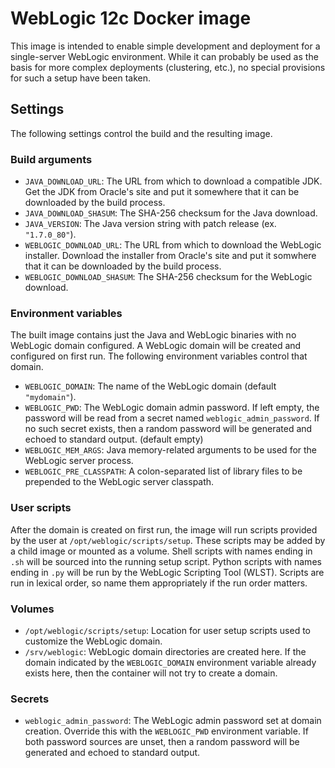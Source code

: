 # WebLogic 12c Docker image

This image is intended to enable simple development and deployment for a single-server WebLogic environment.  While it can probably be used as the basis for more complex deployments (clustering, etc.), no special provisions for such a setup have been taken.

## Settings

The following settings control the build and the resulting image.

### Build arguments

*   `JAVA_DOWNLOAD_URL`: The URL from which to download a compatible JDK.  Get the JDK from Oracle's site and put it somewhere that it can be downloaded by the build process.
*   `JAVA_DOWNLOAD_SHASUM`: The SHA-256 checksum for the Java download.
*   `JAVA_VERSION`: The Java version string with patch release (ex. `"1.7.0_80"`).
*   `WEBLOGIC_DOWNLOAD_URL`: The URL from which to download the WebLogic installer.  Download the installer from Oracle's site and put it somwhere that it can be downloaded by the build process.
*   `WEBLOGIC_DOWNLOAD_SHASUM`: The SHA-256 checksum for the WebLogic download.

### Environment variables

The built image contains just the Java and WebLogic binaries with no WebLogic domain configured.  A WebLogic domain will be created and configured on first run.  The following environment variables control that domain.

*   `WEBLOGIC_DOMAIN`: The name of the WebLogic domain (default `"mydomain"`).
*   `WEBLOGIC_PWD`: The WebLogic domain admin password.  If left empty, the password will be read from a secret named `weblogic_admin_password`.  If no such secret exists, then a random password will be generated and echoed to standard output.  (default empty)
*   `WEBLOGIC_MEM_ARGS`: Java memory-related arguments to be used for the WebLogic server process.
*   `WEBLOGIC_PRE_CLASSPATH`: A colon-separated list of library files to be prepended to the WebLogic server classpath.

### User scripts

After the domain is created on first run, the image will run scripts provided by the user at `/opt/weblogic/scripts/setup`.  These scripts may be added by a child image or mounted as a volume.  Shell scripts with names ending in `.sh` will be sourced into the running setup script.  Python scripts with names ending in `.py` will be run by the WebLogic Scripting Tool (WLST).  Scripts are run in lexical order, so name them appropriately if the run order matters.

### Volumes

*   `/opt/weblogic/scripts/setup`: Location for user setup scripts used to customize the WebLogic domain.
*   `/srv/weblogic`: WebLogic domain directories are created here.  If the domain indicated by the `WEBLOGIC_DOMAIN` environment variable already exists here, then the container will not try to create a domain.

### Secrets

*   `weblogic_admin_password`: The WebLogic admin password set at domain creation.  Override this with the `WEBLOGIC_PWD` environment variable.  If both password sources are unset, then a random password will be generated and echoed to standard output.
